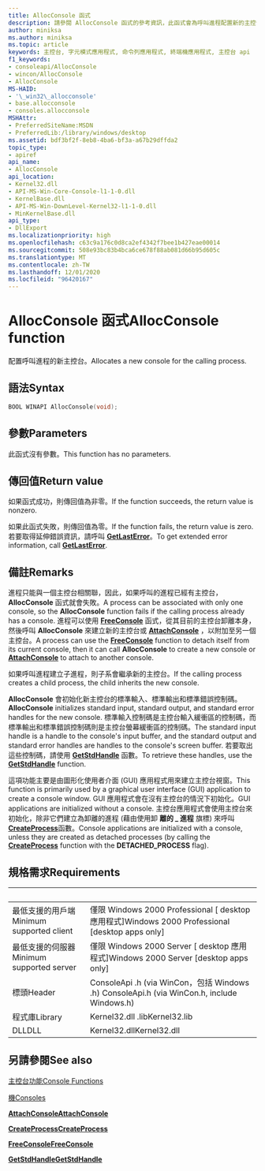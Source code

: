 ```yaml
---
title: AllocConsole 函式
description: 請參閱 AllocConsole 函式的參考資訊，此函式會為呼叫進程配置新的主控台。
author: miniksa
ms.author: miniksa
ms.topic: article
keywords: 主控台, 字元模式應用程式, 命令列應用程式, 終端機應用程式, 主控台 api
f1_keywords:
- consoleapi/AllocConsole
- wincon/AllocConsole
- AllocConsole
MS-HAID:
- '\_win32\_allocconsole'
- base.allocconsole
- consoles.allocconsole
MSHAttr:
- PreferredSiteName:MSDN
- PreferredLib:/library/windows/desktop
ms.assetid: bdf3bf2f-8eb8-4ba6-bf3a-a67b29dffda2
topic_type:
- apiref
api_name:
- AllocConsole
api_location:
- Kernel32.dll
- API-MS-Win-Core-Console-l1-1-0.dll
- KernelBase.dll
- API-MS-Win-DownLevel-Kernel32-l1-1-0.dll
- MinKernelBase.dll
api_type:
- DllExport
ms.localizationpriority: high
ms.openlocfilehash: c63c9a176c0d8ca2ef4342f7bee1b427eae00014
ms.sourcegitcommit: 508e93bc83b4bca6ce678f88ab081d66b95d605c
ms.translationtype: MT
ms.contentlocale: zh-TW
ms.lasthandoff: 12/01/2020
ms.locfileid: "96420167"
---
```

# <a name="allocconsole-function"></a><span data-ttu-id="8a4ca-104">AllocConsole 函式</span><span class="sxs-lookup"><span data-stu-id="8a4ca-104">AllocConsole function</span></span>

<span data-ttu-id="8a4ca-105">配置呼叫進程的新主控台。</span><span class="sxs-lookup"><span data-stu-id="8a4ca-105">Allocates a new console for the calling process.</span></span>

## <a name="syntax"></a><span data-ttu-id="8a4ca-106">語法</span><span class="sxs-lookup"><span data-stu-id="8a4ca-106">Syntax</span></span>

```C
BOOL WINAPI AllocConsole(void);
```

## <a name="parameters"></a><span data-ttu-id="8a4ca-107">參數</span><span class="sxs-lookup"><span data-stu-id="8a4ca-107">Parameters</span></span>

<span data-ttu-id="8a4ca-108">此函式沒有參數。</span><span class="sxs-lookup"><span data-stu-id="8a4ca-108">This function has no parameters.</span></span>

## <a name="return-value"></a><span data-ttu-id="8a4ca-109">傳回值</span><span class="sxs-lookup"><span data-stu-id="8a4ca-109">Return value</span></span>

<span data-ttu-id="8a4ca-110">如果函式成功，則傳回值為非零。</span><span class="sxs-lookup"><span data-stu-id="8a4ca-110">If the function succeeds, the return value is nonzero.</span></span>

<span data-ttu-id="8a4ca-111">如果此函式失敗，則傳回值為零。</span><span class="sxs-lookup"><span data-stu-id="8a4ca-111">If the function fails, the return value is zero.</span></span> <span data-ttu-id="8a4ca-112">若要取得延伸錯誤資訊，請呼叫 [**GetLastError**](https://msdn.microsoft.com/library/windows/desktop/ms679360)。</span><span class="sxs-lookup"><span data-stu-id="8a4ca-112">To get extended error information, call [**GetLastError**](https://msdn.microsoft.com/library/windows/desktop/ms679360).</span></span>

## <a name="remarks"></a><span data-ttu-id="8a4ca-113">備註</span><span class="sxs-lookup"><span data-stu-id="8a4ca-113">Remarks</span></span>

<span data-ttu-id="8a4ca-114">進程只能與一個主控台相關聯，因此，如果呼叫的進程已經有主控台， **AllocConsole** 函式就會失敗。</span><span class="sxs-lookup"><span data-stu-id="8a4ca-114">A process can be associated with only one console, so the **AllocConsole** function fails if the calling process already has a console.</span></span> <span data-ttu-id="8a4ca-115">進程可以使用 [**FreeConsole**](freeconsole.md) 函式，從其目前的主控台卸離本身，然後呼叫 **AllocConsole** 來建立新的主控台或 [**AttachConsole**](attachconsole.md) ，以附加至另一個主控台。</span><span class="sxs-lookup"><span data-stu-id="8a4ca-115">A process can use the [**FreeConsole**](freeconsole.md) function to detach itself from its current console, then it can call **AllocConsole** to create a new console or [**AttachConsole**](attachconsole.md) to attach to another console.</span></span>

<span data-ttu-id="8a4ca-116">如果呼叫進程建立子進程，則子系會繼承新的主控台。</span><span class="sxs-lookup"><span data-stu-id="8a4ca-116">If the calling process creates a child process, the child inherits the new console.</span></span>

<span data-ttu-id="8a4ca-117">**AllocConsole** 會初始化新主控台的標準輸入、標準輸出和標準錯誤控制碼。</span><span class="sxs-lookup"><span data-stu-id="8a4ca-117">**AllocConsole** initializes standard input, standard output, and standard error handles for the new console.</span></span> <span data-ttu-id="8a4ca-118">標準輸入控制碼是主控台輸入緩衝區的控制碼，而標準輸出和標準錯誤控制碼則是主控台螢幕緩衝區的控制碼。</span><span class="sxs-lookup"><span data-stu-id="8a4ca-118">The standard input handle is a handle to the console's input buffer, and the standard output and standard error handles are handles to the console's screen buffer.</span></span> <span data-ttu-id="8a4ca-119">若要取出這些控制碼，請使用 [**GetStdHandle**](getstdhandle.md) 函數。</span><span class="sxs-lookup"><span data-stu-id="8a4ca-119">To retrieve these handles, use the [**GetStdHandle**](getstdhandle.md) function.</span></span>

<span data-ttu-id="8a4ca-120">這項功能主要是由圖形化使用者介面 (GUI) 應用程式用來建立主控台視窗。</span><span class="sxs-lookup"><span data-stu-id="8a4ca-120">This function is primarily used by a graphical user interface (GUI) application to create a console window.</span></span> <span data-ttu-id="8a4ca-121">GUI 應用程式會在沒有主控台的情況下初始化。</span><span class="sxs-lookup"><span data-stu-id="8a4ca-121">GUI applications are initialized without a console.</span></span> <span data-ttu-id="8a4ca-122">主控台應用程式會使用主控台來初始化，除非它們建立為卸離的進程 (藉由使用卸 **離的 \_ 進程** 旗標) 來呼叫 [**CreateProcess**](https://msdn.microsoft.com/library/windows/desktop/ms682425)函數。</span><span class="sxs-lookup"><span data-stu-id="8a4ca-122">Console applications are initialized with a console, unless they are created as detached processes (by calling the [**CreateProcess**](https://msdn.microsoft.com/library/windows/desktop/ms682425) function with the **DETACHED\_PROCESS** flag).</span></span>

## <a name="requirements"></a><span data-ttu-id="8a4ca-123">規格需求</span><span class="sxs-lookup"><span data-stu-id="8a4ca-123">Requirements</span></span>

| &nbsp; | &nbsp; |
|-|-|
| <span data-ttu-id="8a4ca-124">最低支援的用戶端</span><span class="sxs-lookup"><span data-stu-id="8a4ca-124">Minimum supported client</span></span> | <span data-ttu-id="8a4ca-125">僅限 Windows 2000 Professional \[ desktop 應用程式\]</span><span class="sxs-lookup"><span data-stu-id="8a4ca-125">Windows 2000 Professional \[desktop apps only\]</span></span> |
| <span data-ttu-id="8a4ca-126">最低支援的伺服器</span><span class="sxs-lookup"><span data-stu-id="8a4ca-126">Minimum supported server</span></span> | <span data-ttu-id="8a4ca-127">僅限 Windows 2000 Server \[ desktop 應用程式\]</span><span class="sxs-lookup"><span data-stu-id="8a4ca-127">Windows 2000 Server \[desktop apps only\]</span></span> |
| <span data-ttu-id="8a4ca-128">標頭</span><span class="sxs-lookup"><span data-stu-id="8a4ca-128">Header</span></span> | <span data-ttu-id="8a4ca-129">ConsoleApi .h (via WinCon，包括 Windows .h) </span><span class="sxs-lookup"><span data-stu-id="8a4ca-129">ConsoleApi.h (via WinCon.h, include Windows.h)</span></span> |
| <span data-ttu-id="8a4ca-130">程式庫</span><span class="sxs-lookup"><span data-stu-id="8a4ca-130">Library</span></span> | <span data-ttu-id="8a4ca-131">Kernel32.dll .lib</span><span class="sxs-lookup"><span data-stu-id="8a4ca-131">Kernel32.lib</span></span> |
| <span data-ttu-id="8a4ca-132">DLL</span><span class="sxs-lookup"><span data-stu-id="8a4ca-132">DLL</span></span> | <span data-ttu-id="8a4ca-133">Kernel32.dll</span><span class="sxs-lookup"><span data-stu-id="8a4ca-133">Kernel32.dll</span></span> |

## <a name="see-also"></a><span data-ttu-id="8a4ca-134">另請參閱</span><span class="sxs-lookup"><span data-stu-id="8a4ca-134">See also</span></span>

[<span data-ttu-id="8a4ca-135">主控台功能</span><span class="sxs-lookup"><span data-stu-id="8a4ca-135">Console Functions</span></span>](console-functions.md)

[<span data-ttu-id="8a4ca-136">機</span><span class="sxs-lookup"><span data-stu-id="8a4ca-136">Consoles</span></span>](consoles.md)

[<span data-ttu-id="8a4ca-137">**AttachConsole**</span><span class="sxs-lookup"><span data-stu-id="8a4ca-137">**AttachConsole**</span></span>](attachconsole.md)

[<span data-ttu-id="8a4ca-138">**CreateProcess**</span><span class="sxs-lookup"><span data-stu-id="8a4ca-138">**CreateProcess**</span></span>](https://msdn.microsoft.com/library/windows/desktop/ms682425)

[<span data-ttu-id="8a4ca-139">**FreeConsole**</span><span class="sxs-lookup"><span data-stu-id="8a4ca-139">**FreeConsole**</span></span>](freeconsole.md)

[<span data-ttu-id="8a4ca-140">**GetStdHandle**</span><span class="sxs-lookup"><span data-stu-id="8a4ca-140">**GetStdHandle**</span></span>](getstdhandle.md)
